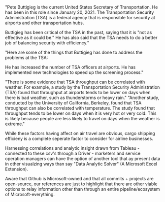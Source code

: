 
"Pete Buttigieg is the current United States Secretary of Transportation. He has been in this role since January 20, 2021. The Transportation Security Administration (TSA) is a federal agency that is responsible for security at airports and other transportation hubs.

Buttigieg has been critical of the TSA in the past, saying that it is "not as effective as it could be." He has also said that the TSA needs to do a better job of balancing security with efficiency."

"Here are some of the things that Buttigieg has done to address the problems at the TSA:

He has increased the number of TSA officers at airports.
He has implemented new technologies to speed up the screening process."

"There is some evidence that TSA throughput can be correlated with weather. For example, a study by the Transportation Security Administration (TSA) found that throughput at airports tends to be lower on days when there is bad weather, such as thunderstorms or heavy rain."
"Another study, conducted by the University of California, Berkeley, found that TSA throughput can also be correlated with temperature. The study found that throughput tends to be lower on days when it is very hot or very cold. This is likely because people are less likely to travel on days when the weather is extreme."

While these factors having affect on air travel are obvious, cargo shipping efficieny is a complete seperate factor to consider for airline businesses. 

Harnessing correlations and analytic insight drawn from Tableau - connected to these csv's through a Driver - marketers and service operation managers can have the option of another tool that ay present data in other visualzing ways than say "Data Analytic Solver" (A Microsoft Excel Extension). 

Aware that Github is Microsoft-owned and that all commits + projects are open-source, our references are just to highlight that there are other viable options to relay information other than through an entire pipeline/ecosystem of Microsoft-everything. 
